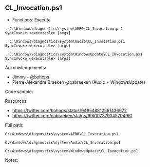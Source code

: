 ## CL_Invocation.ps1

* Functions: Execute

```
. C:\Windows\diagnostics\system\AERO\CL_Invocation.ps1   
SyncInvoke <executable> [args]
```
```
. C:\Windows\diagnostics\system\Audio\CL_Invocation.ps1   
SyncInvoke <executable> [args]
```
```
. C:\Windows\diagnostics\system\WindowsUpdate\CL_Invocation.ps1   
SyncInvoke <executable> [args]
```


Acknowledgements:
* Jimmy - @bohops
* Pierre-Alexandre Braeken @pabraeken (Audio + WindowsUpdate)

Code sample:


Resources:
* https://twitter.com/bohops/status/948548812561436672
* https://twitter.com/pabraeken/status/995107879345704961

Full path:
```
C:\Windows\diagnostics\system\AERO\CL_Invocation.ps1
```
```
C:\Windows\diagnostics\system\Audio\CL_Invocation.ps1
```
```
C:\Windows\diagnostics\system\WindowsUpdate\CL_Invocation.ps1
```

Notes:




 
